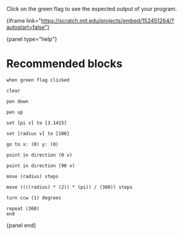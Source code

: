 Click on the green flag to see the expected output of your program.

{iframe link="https://scratch.mit.edu/projects/embed/152451264/?autostart=false"}

{panel type="help"}

# Recommended blocks

```scratch
when green flag clicked
```

```scratch
clear

pen down

pen up
```

```scratch
set [pi v] to [3.1415]

set [radius v] to [100]
```

```scratch
go to x: (0) y: (0)

point in direction (0 v)

point in direction (90 v)

move (radius) steps

move ((((radius) * (2)) * (pi)) / (360)) steps

turn ccw (1) degrees
```

```scratch
repeat (360)
end
```

{panel end}
